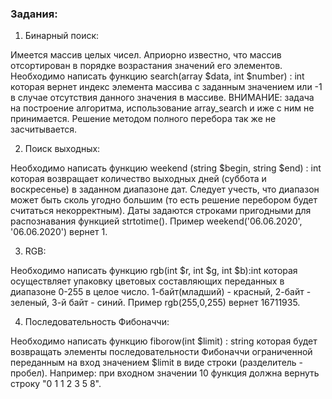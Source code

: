 ### Задания:

1. Бинарный поиск:

Имеется массив целых чисел. Априорно известно, что массив отсортирован в порядке возрастания значений его элементов. Необходимо написать функцию search(array $data, int $number) : int которая вернет индекс элемента массива с заданным значением или -1 в случае отсутствия данного значения в массиве. ВНИМАНИЕ: задача на построение алгоритма, использование array_search и иже с ним не принимается. Решение методом полного перебора так же не засчитывается.

2. Поиск выходных:

Необходимо написать функцию weekend (string $begin, string $end) : int которая возвращает количество выходных дней (суббота и воскресенье) в заданном диапазоне дат. Следует учесть, что диапазон может быть сколь угодно большим (то есть решение перебором будет считаться некорректным). Даты задаются строками пригодными для распознавания функцией strtotime(). Пример weekend('06.06.2020', '06.06.2020') вернет 1.

3. RGB:

Необходимо написать функцию rgb(int $r, int $g, int $b):int которая осуществляет упаковку цветовых составляющих переданных в диапазоне 0-255 в целое число. 1-байт(младший) - красный, 2-байт - зеленый, 3-й байт - синий. Пример rgb(255,0,255) вернет 16711935.

4. Последовательность Фибоначчи:

Необходимо написать функцию fiborow(int $limit) : string которая будет возвращать элементы последовательности Фибоначчи ограниченной переданным на вход значением $limit в виде строки (разделитель - пробел). Например: при входном значении 10 функция должна вернуть строку "0 1 1 2 3 5 8".
